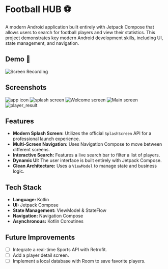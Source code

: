 # Football HUB ⚽

A modern Android application built entirely with Jetpack Compose that allows users to search for football players and view their statistics. This project demonstrates key modern Android development skills, including UI, state management, and navigation.

## Demo 🎥

![Screen Recording](./Screen_Recording.gif)

## Screenshots

![app icon](./app_icon.png)
![splash screen](./splash_screen.png)
![Welcome screen](./Welcome_screen.png)
![Main screen](./Main_screen.png)
![player_result](./player_result.png)

## Features

- **Modern Splash Screen:** Utilizes the official `SplashScreen` API for a professional launch experience.
- **Multi-Screen Navigation:** Uses Navigation Compose to move between different screens.
- **Interactive Search:** Features a live search bar to filter a list of players.
- **Dynamic UI:** The user interface is built entirely with Jetpack Compose.
- **Clean Architecture:** Uses a `ViewModel` to manage state and business logic.

## Tech Stack

- **Language:** Kotlin
- **UI:** Jetpack Compose
- **State Management:** ViewModel & StateFlow
- **Navigation:** Navigation Compose
- **Asynchronous:** Kotlin Coroutines

## Future Improvements

- [ ] Integrate a real-time Sports API with Retrofit.
- [ ] Add a player detail screen.
- [ ] Implement a local database with Room to save favorite players.

